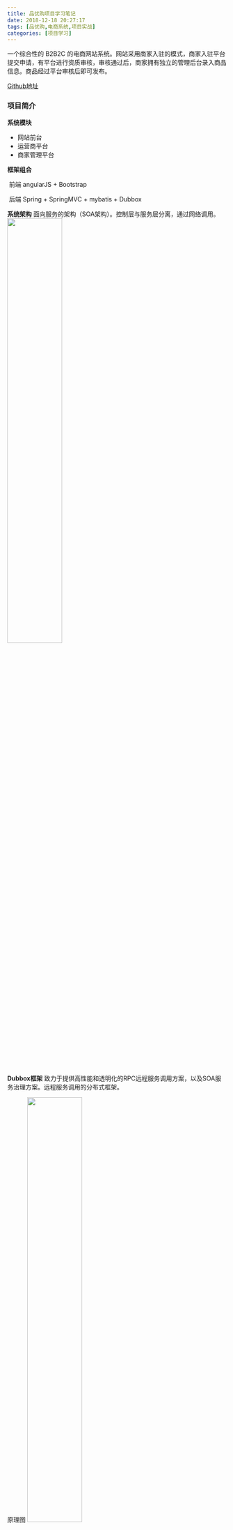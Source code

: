 ```yaml
---
title: 品优购项目学习笔记
date: 2018-12-18 20:27:17
tags: [品优购,电商系统,项目实战]
categories: [项目学习]
---
```


一个综合性的 B2B2C 的电商网站系统。网站采用商家入驻的模式，商家入驻平台提交申请，有平台进行资质审核，审核通过后，商家拥有独立的管理后台录入商品信息。商品经过平台审核后即可发布。 

[Github地址](https://github.com/Mindyu/pinyougou)

<!-- more -->

### 项目简介

**系统模块**
 - 网站前台
 - 运营商平台
 - 商家管理平台



**框架组合**

​	前端 angularJS + Bootstrap 

​	后端 Spring + SpringMVC + mybatis + Dubbox



**系统架构**
​	面向服务的架构（SOA架构）。控制层与服务层分离，通过网络调用。
<img src="https://hexoblog-1253306922.cos.ap-guangzhou.myqcloud.com/photo2018/%E5%93%81%E4%BC%98%E8%B4%AD/%E9%9D%A2%E5%90%91%E6%9C%8D%E5%8A%A1%E7%9A%84%E6%9E%B6%E6%9E%84.jpg" width = 50% height = 50% />



**Dubbox框架**
	致力于提供高性能和透明化的RPC远程服务调用方案，以及SOA服务治理方案。远程服务调用的分布式框架。

原理图
<img src="https://hexoblog-1253306922.cos.ap-guangzhou.myqcloud.com/photo2018/%E5%93%81%E4%BC%98%E8%B4%AD/Dubbox%E5%8E%9F%E7%90%86.jpg" width = 50% height = 50% />

节点角色说明：

 - Provider: 暴露服务的服务提供方。 
 - Consumer: 调用远程服务的服务消费方。 
 - Registry: 服务注册与发现的注册中心。
 - Monitor: 统计服务的调用次调和调用时间的监控中心。 
 - Container: 服务运行容器。



*Dubbox 本地 jar 包部署与安装 ：*

Dubbox 并不在 maven 中央仓库，需安装到本地仓库。将 dubbo-2.8.4.jar 包放到 d:\setup, 然后输入命令

`mvn install:install-file -Dfile=d:\setup\dubbo-2.8.4.jar -DgroupId=com.alibaba -DartifactId=dubbo -Dversion=2.8.4 -Dpackaging=jar` 即可。



*管理中心的部署 ：*

开发过程中需要知道注册了哪些服务以便测试与管理。通过部署一个管理中心来实现。其实管理中心就是一个web应用，部署到tomcat即可。 

- 编译 dubbox 源码，dubbox-master.zip 文件中的 dubbox-master 目录下，执行 mvn package -Dmaven.skip.test=true 。即可在 target 目录下看到 dubbo-admin-2.8.4.war 。将 war 包放置到服务器的 webapps 下。
- 如果你部署在zookeeper同一台主机并且端口是默认的2181，则无需修改任何配置。如果不是在一台主机上或端口被修改，需要修改 WEB-INF 下的 dubbo.properties  ，修改如下配置：
  `dubbo.registry.address=<zookeeper://127.0.0.1:2181>` 修改后重新启动tomcat。
- <http://虚拟机ip:8080/dubbo-admin> 用户名 root 密码

<img src="https://hexoblog-1253306922.cos.ap-guangzhou.myqcloud.com/photo2018/%E5%93%81%E4%BC%98%E8%B4%AD/dubbox%E7%AE%A1%E7%90%86%E4%B8%AD%E5%BF%83.jpg" width = 50% height = 50% />

*注册中心 Zookeeper :*

- 上传 zookeeper 包，解压缩，创建 data 目录，修改 zoo.cfg 配置文件的 dataDir 配置
- 启动命令 安装目录 /root/zookeeper-3.4.6/



<img src="https://hexoblog-1253306922.cos.ap-guangzhou.myqcloud.com/photo2018/%E5%93%81%E4%BC%98%E8%B4%AD/zookeeper%E6%9C%8D%E5%8A%A1.jpg" width = 50% height = 50% />



**模块关联关系图：**

<img src="https://hexoblog-1253306922.cos.ap-guangzhou.myqcloud.com/photo2018/%E5%93%81%E4%BC%98%E8%B4%AD/%E7%B3%BB%E7%BB%9F%E6%A8%A1%E5%9D%97%E5%9B%BE.png" width = 50% height = 50% />

